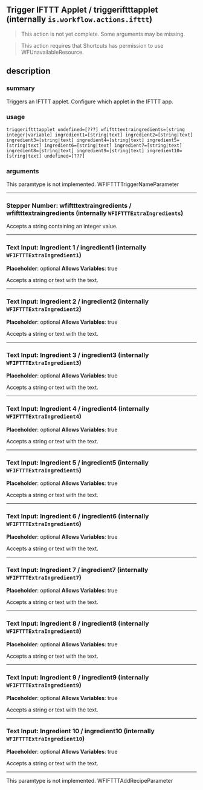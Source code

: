 
## Trigger IFTTT Applet / triggeriftttapplet (internally `is.workflow.actions.ifttt`)

> This action is not yet complete. Some arguments may be missing.


> This action requires that Shortcuts has permission to use WFUnavailableResource.


## description
### summary
Triggers an IFTTT applet. Configure which applet in the IFTTT app.


### usage
`triggeriftttapplet undefined=[???] wfiftttextraingredients=[string integer|variable] ingredient1=[string|text] ingredient2=[string|text] ingredient3=[string|text] ingredient4=[string|text] ingredient5=[string|text] ingredient6=[string|text] ingredient7=[string|text] ingredient8=[string|text] ingredient9=[string|text] ingredient10=[string|text] undefined=[???]`

### arguments
This paramtype is not implemented. WFIFTTTTriggerNameParameter

---

### Stepper Number: wfiftttextraingredients / wfiftttextraingredients (internally `WFIFTTTExtraIngredients`)


Accepts a string 
containing an integer value.

---

### Text Input: Ingredient 1 / ingredient1 (internally `WFIFTTTExtraIngredient1`)
**Placeholder**: optional
**Allows Variables**: true


Accepts a string 
or text
with the text.

---

### Text Input: Ingredient 2 / ingredient2 (internally `WFIFTTTExtraIngredient2`)
**Placeholder**: optional
**Allows Variables**: true


Accepts a string 
or text
with the text.

---

### Text Input: Ingredient 3 / ingredient3 (internally `WFIFTTTExtraIngredient3`)
**Placeholder**: optional
**Allows Variables**: true


Accepts a string 
or text
with the text.

---

### Text Input: Ingredient 4 / ingredient4 (internally `WFIFTTTExtraIngredient4`)
**Placeholder**: optional
**Allows Variables**: true


Accepts a string 
or text
with the text.

---

### Text Input: Ingredient 5 / ingredient5 (internally `WFIFTTTExtraIngredient5`)
**Placeholder**: optional
**Allows Variables**: true


Accepts a string 
or text
with the text.

---

### Text Input: Ingredient 6 / ingredient6 (internally `WFIFTTTExtraIngredient6`)
**Placeholder**: optional
**Allows Variables**: true


Accepts a string 
or text
with the text.

---

### Text Input: Ingredient 7 / ingredient7 (internally `WFIFTTTExtraIngredient7`)
**Placeholder**: optional
**Allows Variables**: true


Accepts a string 
or text
with the text.

---

### Text Input: Ingredient 8 / ingredient8 (internally `WFIFTTTExtraIngredient8`)
**Placeholder**: optional
**Allows Variables**: true


Accepts a string 
or text
with the text.

---

### Text Input: Ingredient 9 / ingredient9 (internally `WFIFTTTExtraIngredient9`)
**Placeholder**: optional
**Allows Variables**: true


Accepts a string 
or text
with the text.

---

### Text Input: Ingredient 10 / ingredient10 (internally `WFIFTTTExtraIngredient10`)
**Placeholder**: optional
**Allows Variables**: true


Accepts a string 
or text
with the text.

---

This paramtype is not implemented. WFIFTTTAddRecipeParameter
